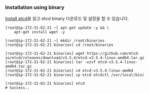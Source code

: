### Installation using binary

[Install etcd](https://github.com/zealvora/certified-kubernetes-security-specialist/blob/main/domain-1-cluster-setup/install-etcd.md)을 읽고 etcd binary 다운로드 및 설정을 할 수 있습니다.

```shell
[root@ip-172-31-62-21 ~] apt-get update -y && \
    apt-get install wget -y

[root@ip-172-31-62-21 ~] mkdir /root/binaries
[root@ip-172-31-62-21 binaries] cd /root/binaries

[root@ip-172-31-62-21 binaries] wget https://github.com/etcd-io/etcd/releases/download/v3.5.4/etcd-v3.5.4-linux-amd64.tar.gz
[root@ip-172-31-62-21 binaries] tar -xzvf etcd-v3.5.4-linux-amd64.tar.gz
[root@ip-172-31-62-21 binaries] cd etcd-v3.5.4-linux-amd64
[root@ip-172-31-62-21 binaries] cp etcd etcdctl /usr/local/bin/

[root@ip-172-31-62-21 binaries] etcd
# Success..
```
